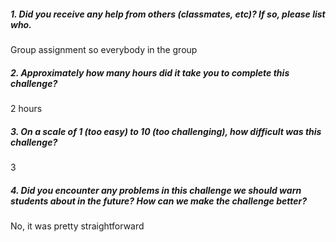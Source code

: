 ##### 1. Did you receive any help from others (classmates, etc)? If so, please list who.

Group assignment so everybody in the group

##### 2. Approximately how many hours did it take you to complete this challenge?

2 hours

##### 3. On a scale of 1 (too easy) to 10 (too challenging), how difficult was this challenge?

3

##### 4. Did you encounter any problems in this challenge we should warn students about in the future? How can we make the challenge better?

No, it was pretty straightforward
